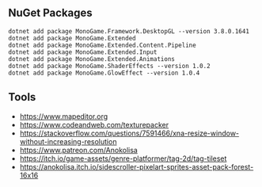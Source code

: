## NuGet Packages

```
dotnet add package MonoGame.Framework.DesktopGL --version 3.8.0.1641
dotnet add package MonoGame.Extended
dotnet add package MonoGame.Extended.Content.Pipeline
dotnet add package MonoGame.Extended.Input
dotnet add package MonoGame.Extended.Animations
dotnet add package MonoGame.ShaderEffects --version 1.0.2
dotnet add package MonoGame.GlowEffect --version 1.0.4
```

## Tools

- https://www.mapeditor.org
- https://www.codeandweb.com/texturepacker
- https://stackoverflow.com/questions/7591466/xna-resize-window-without-increasing-resolution
- https://www.patreon.com/Anokolisa
- https://itch.io/game-assets/genre-platformer/tag-2d/tag-tileset
- https://anokolisa.itch.io/sidescroller-pixelart-sprites-asset-pack-forest-16x16